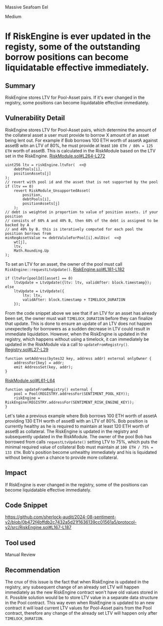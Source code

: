 Massive Seafoam Eel

Medium

# If RiskEngine is ever updated in the registy, some of the outstanding borrow positions can become liquidatable effective immediately.

## Summary
RiskEngine stores LTV for Pool-Asset pairs. If it's ever changed in the registry, some positions can become liquidatable effective immediately.
## Vulnerability Detail
RiskEngine stores LTV for Pool-Asset pairs, which determine the amount of the collateral asset a user must provide to borrow X amount of an asset being lent out.
For example if Bob borrows 100 ETH worth of assetA against assetB witn an LTV of 80%, he must provide at least `100 ETH / 80% = 125 ETH` worth of assetB. This is calculated in the RiskModule based on the LTV set in the RiskEngine.
[RiskModule.sol#L264-L272](https://github.com/sherlock-audit/2024-08-sentiment-v2/blob/0b472f4bffdb2c7432a5d21f1636139cc01561a5/protocol-v2/src/RiskModule.sol#L264-L272)
```solidity
uint256 ltv = riskEngine.ltvFor(  <<@
    debtPools[i],
    positionAssets[j]
);
// revert with pool id and the asset that is not supported by the pool
if (ltv == 0)
    revert RiskModule_UnsupportedAsset(
        position,
        debtPools[i],
        positionAssets[j]
    );
// debt is weighted in proportion to value of position assets. if your position
// consists of 60% A and 40% B, then 60% of the debt is assigned to be backed by A
// and 40% by B. this is iteratively computed for each pool the position borrows from
minReqAssetValue += debtValuleForPool[i].mulDiv(  <<@
    wt[j],
    ltv,
    Math.Rounding.Up
);
```

To set an LTV for an asset, the owner of the pool must call `RiskEngine::requestLtvUpdate()`.
[RiskEngine.sol#L181-L182](https://github.com/sherlock-audit/2024-08-sentiment-v2/blob/0b472f4bffdb2c7432a5d21f1636139cc01561a5/protocol-v2/src/RiskEngine.sol#L181-L182)
```solidity
if (ltvFor[poolId][asset] == 0)
    ltvUpdate = LtvUpdate({ltv: ltv, validAfter: block.timestamp});
else
    ltvUpdate = LtvUpdate({
        ltv: ltv,
        validAfter: block.timestamp + TIMELOCK_DURATION
    });
```
From the code snippet above we see that if an LTV for an asset has already been set, the owner must wait `TIMELOCK_DURATION` before they can finalize that update. This is done to ensure an update of an LTV does not happen unexpectedly for borrowers as a sudden decrease in LTV could result in immediate liquidation. 
However, when the RiskEngine is updated in the registry, which happens without using a timelock, it can immediately be updated in the RiskModule via a call to `updateFromRegistry()`.
[ Registry.sol#L27-L29](https://github.com/sherlock-audit/2024-08-sentiment-v2/blob/0b472f4bffdb2c7432a5d21f1636139cc01561a5/protocol-v2/src/Registry.sol#L27-L29)
```solidity
function setAddress(bytes32 key, address addr) external onlyOwner {
    addressFor[key] = addr;
    emit AddressSet(key, addr);
}
```
[RiskModule.sol#L61-L64](https://github.com/sherlock-audit/2024-08-sentiment-v2/blob/0b472f4bffdb2c7432a5d21f1636139cc01561a5/protocol-v2/src/RiskModule.sol#L61-L64)
```solidity
function updateFromRegistry() external {
    pool = Pool(REGISTRY.addressFor(SENTIMENT_POOL_KEY));
    riskEngine = RiskEngine(REGISTRY.addressFor(SENTIMENT_RISK_ENGINE_KEY));
}
```

Let's take a previous example where Bob borrows 100 ETH worth of assetA providing 130 ETH worth of assetB with an LTV of 80%.
Bob position is currently healthy as he is required to maintain at least 120 ETH worth of assetB as collateral. The RiskEngine is updated in the registry and subsequently updated in the RiskModule. The owner of the pool Bob has borrowed from calls `requestLtvUpdate()` setting LTV to 75%, which puts the minimal required value of collateral Bob must maintain at `100 ETH / 75% = 133 ETH`. Bob's position become unhealthy immediately and his is liquidated without being given a chance to provide more collateral.
## Impact
If RiskEngine is ever changed in the registry, some of the positions can become liquidatable effective immediately.
## Code Snippet
https://github.com/sherlock-audit/2024-08-sentiment-v2/blob/0b472f4bffdb2c7432a5d21f1636139cc01561a5/protocol-v2/src/RiskEngine.sol#L167-L187
## Tool used

Manual Review

## Recommendation
The crux of this issue is the fact that when RiskEngine is updated in the registry, any subsequent change of an already set LTV will happen immediately as the new RiskEngine contract won't have old values stored in it.
Possible solution would be to store LTV value in a separate data structure in the Pool contract. This way even when RiskEngine is updated to an new contract it will load current LTV values for Pool-Asset pairs from the Pool contract, therefore any change of the already set LTV will happen only after `TIMELOCK_DURATION`.